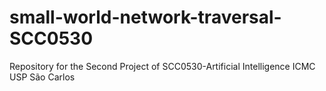 # small-world-network-traversal-SCC0530

Repository for the Second Project of SCC0530-Artificial Intelligence ICMC USP São Carlos